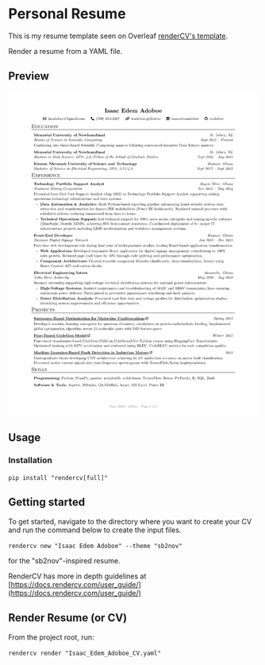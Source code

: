 # Personal Resume

This is my resume template seen on Overleaf [renderCV's template](https://www.overleaf.com/latex/templates/rendercv-engineeringresumes-theme/shwqvsxdgkjy).

Render a resume from a YAML file.

## Preview

![Isaac Adoboe Resume](./rendercv_output/Isaac_Edem_Adoboe_CV_1.png)

## Usage

### Installation

`pip install "rendercv[full]"`

## Getting started

To get started, navigate to the directory where you want to create your CV and run the command below to create the input files.

`rendercv new "Isaac Edem Adoboe" --theme "sb2nov"`

for the "sb2nov"-inspired resume.

RenderCV has more in depth guidelines at [https://docs.rendercv.com/user_guide/](https://docs.rendercv.com/user_guide/)

## Render Resume (or CV)

From the project root, run:

`rendercv render "Isaac_Edem_Adoboe_CV.yaml"`
